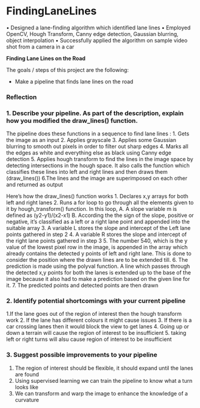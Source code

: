 # FindingLaneLines
 • Designed a lane-finding algorithm which identified lane lines • Employed OpenCV, Hough Transform, Canny edge detection, Gaussian blurring, object interpolation • Successfully applied the algorithm on sample video shot from a camera in a car

**Finding Lane Lines on the Road**

The goals / steps of this project are the following:
* Make a pipeline that finds lane lines on the road




### Reflection

### 1. Describe your pipeline. As part of the description, explain how you modified the draw_lines() function.

The pipeline does these functions in a sequence to find lane lines :
	1. Gets the image as an input
	2. Applies grayscale
	3. Applies some Gaussian blurring to smooth out pixels in order to
		filter out sharp edges
	4. Marks all the edges as white and everything else as black using
		Canny edge detection
	5. Applies hough transform to find the lines in the image space by
		detecting intersections in the hough space. It also calls the 
		function which classifies these lines into left and right lines 
		and then draws them (draw_lines())
	6.The lines and the image are superimposed on each other and
		returned as output

Here’s how the draw_lines() function works
	1. Declares x,y arrays for both left and right lanes
	2. Runs a for loop to go through all the elements given to it by
		hough_transform() function. In this loop,
		A. A slope variable m is defined as (y2-y1)/(x2-x1)
		B. According the the sign of the slope, positive or negative, it’s
			classified as a left or a right lane point and appended 
			into the suitable array
	3. A variable L stores the slope and intercept of the Left lane points
		gathered in step 2
	4. A variable R stores the slope and intercept of the right lane points
		gathered in step 3
	5. The number 540, which is the y value of the lowest pixel row in the
		image, is appended in the array which already contains the detected y
		points of left and right lane. This is done to consider the position where the drawn 		lines are to be extended till.
	6. The prediction is made using the polyval function. A line which
		passes through the detected x,y points for both the lanes is extended up to the base of 		the image because it also had to make a prediction based on the given line for it.
	7. The predicted points and detected points are then drawn

### 2. Identify potential shortcomings with your current pipeline

1.If the lane goes out of the region of interest then the hough
transform work
2. If the lane has different colours it might cause issues
3. If there is a car crossing lanes then it would block the view to get
lanes
4. Going up or down a terrain will cause the region of interest to be
insufficient
5. taking left or right turns will alsu cause region of interest to be
insufficient

### 3. Suggest possible improvements to your pipeline

1. The region of interest should be flexible, it should expand until the
lanes are found
2. Using supervised learning we can train the pipeline to know what a
turn looks like
3. We can transform and warp the image to enhance the knowledge 
of a curvature
